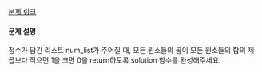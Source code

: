 <a href="https://school.programmers.co.kr/learn/courses/30/lessons/181929" target="_blank">문제 링크</a>
#### 문제 설명
정수가 담긴 리스트 num_list가 주어질 때, 모든 원소들의 곱이 모든 원소들의 합의 제곱보다 작으면 1을 크면 0을 return하도록 solution 함수를 완성해주세요.
